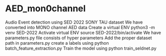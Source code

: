 # AED_mon0channel
Audio Event detection using SED 2022 SONY TAU dataset
We have converted into MONO channel AED data
Create a virtual ENV python3 -m venv SED-2022
Activate virtual ENV source SED-2022/bin/activate
We have parameters.py file consists of hyper parameters 
Add the proper dataset  path in parameters.py
create a labels using python batch_feature_extraction.py
Train the model using python train_seldnet.py
